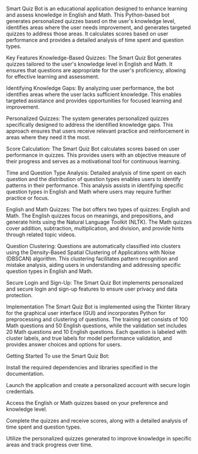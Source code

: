 Smart Quiz Bot is an educational application designed to enhance learning and assess knowledge in English and Math. This Python-based bot generates personalized quizzes based on the user's knowledge level, identifies areas where the user needs improvement, and generates targeted quizzes to address those areas. It calculates scores based on user performance and provides a detailed analysis of time spent and question types.

Key Features Knowledge-Based Quizzes: The Smart Quiz Bot generates quizzes tailored to the user's knowledge level in English and Math. It ensures that questions are appropriate for the user's proficiency, allowing for effective learning and assessment.

Identifying Knowledge Gaps: By analyzing user performance, the bot identifies areas where the user lacks sufficient knowledge. This enables targeted assistance and provides opportunities for focused learning and improvement.

Personalized Quizzes: The system generates personalized quizzes specifically designed to address the identified knowledge gaps. This approach ensures that users receive relevant practice and reinforcement in areas where they need it the most.

Score Calculation: The Smart Quiz Bot calculates scores based on user performance in quizzes. This provides users with an objective measure of their progress and serves as a motivational tool for continuous learning.

Time and Question Type Analysis: Detailed analysis of time spent on each question and the distribution of question types enables users to identify patterns in their performance. This analysis assists in identifying specific question types in English and Math where users may require further practice or focus.

English and Math Quizzes: The bot offers two types of quizzes: English and Math. The English quizzes focus on meanings, and prepositions, and generate hints using the Natural Language Toolkit (NLTK). The Math quizzes cover addition, subtraction, multiplication, and division, and provide hints through related topic videos.

Question Clustering: Questions are automatically classified into clusters using the Density-Based Spatial Clustering of Applications with Noise (DBSCAN) algorithm. This clustering facilitates pattern recognition and mistake analysis, aiding users in understanding and addressing specific question types in English and Math.

Secure Login and Sign-Up: The Smart Quiz Bot implements personalized and secure login and sign-up features to ensure user privacy and data protection.

Implementation The Smart Quiz Bot is implemented using the Tkinter library for the graphical user interface (GUI) and incorporates Python for preprocessing and clustering of questions. The training set consists of 100 Math questions and 50 English questions, while the validation set includes 20 Math questions and 10 English questions. Each question is labeled with cluster labels, and true labels for model performance validation, and provides answer choices and options for users.

Getting Started To use the Smart Quiz Bot:

Install the required dependencies and libraries specified in the documentation.

Launch the application and create a personalized account with secure login credentials.

Access the English or Math quizzes based on your preference and knowledge level.

Complete the quizzes and receive scores, along with a detailed analysis of time spent and question types.

Utilize the personalized quizzes generated to improve knowledge in specific areas and track progress over time.

